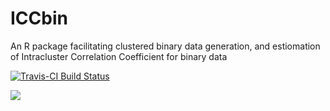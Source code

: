 # ICCbin
An R package facilitating clustered binary data generation, and estiomation of Intracluster Correlation Coefficient for binary data

[![Travis-CI Build Status](https://travis-ci.org/akhtarh/ICCbin.svg?branch=master)](https://travis-ci.org/akhtarh/ICCbin)


[![](https://cranlogs.r-pkg.org/badges/ICCbin)](https://cran.r-project.org/package=ICCbin)
